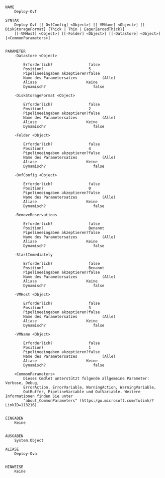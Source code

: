 ﻿```

NAME
    Deploy-Ovf
    
SYNTAX
    Deploy-Ovf [[-OvfConfig] <Object>] [[-VMName] <Object>] [[-DiskStorageFormat] {Thick | Thin | EagerZeroedThick}] 
    [[-VMHost] <Object>] [[-Folder] <Object>] [[-Datastore] <Object>]  [<CommonParameters>]
    
    
PARAMETER
    -Datastore <Object>
        
        Erforderlich?                false
        Position?                    5
        Pipelineeingaben akzeptieren?false
        Name des Parametersatzes           (Alle)
        Aliase                      Keine
        Dynamisch?                     false
        
    -DiskStorageFormat <Object>
        
        Erforderlich?                false
        Position?                    2
        Pipelineeingaben akzeptieren?false
        Name des Parametersatzes           (Alle)
        Aliase                      Keine
        Dynamisch?                     false
        
    -Folder <Object>
        
        Erforderlich?                false
        Position?                    4
        Pipelineeingaben akzeptieren?false
        Name des Parametersatzes           (Alle)
        Aliase                      Keine
        Dynamisch?                     false
        
    -OvfConfig <Object>
        
        Erforderlich?                false
        Position?                    0
        Pipelineeingaben akzeptieren?false
        Name des Parametersatzes           (Alle)
        Aliase                      Keine
        Dynamisch?                     false
        
    -RemoveReservations
        
        Erforderlich?                false
        Position?                    Benannt
        Pipelineeingaben akzeptieren?false
        Name des Parametersatzes           (Alle)
        Aliase                      Keine
        Dynamisch?                     false
        
    -StartImmediately
        
        Erforderlich?                false
        Position?                    Benannt
        Pipelineeingaben akzeptieren?false
        Name des Parametersatzes           (Alle)
        Aliase                      Keine
        Dynamisch?                     false
        
    -VMHost <Object>
        
        Erforderlich?                false
        Position?                    3
        Pipelineeingaben akzeptieren?false
        Name des Parametersatzes           (Alle)
        Aliase                      Keine
        Dynamisch?                     false
        
    -VMName <Object>
        
        Erforderlich?                false
        Position?                    1
        Pipelineeingaben akzeptieren?false
        Name des Parametersatzes           (Alle)
        Aliase                      Keine
        Dynamisch?                     false
        
    <CommonParameters>
        Dieses Cmdlet unterstützt folgende allgemeine Parameter: Verbose, Debug,
        ErrorAction, ErrorVariable, WarningAction, WarningVariable,
        OutBuffer, PipelineVariable und OutVariable. Weitere Informationen finden Sie unter 
        "about_CommonParameters" (https:/go.microsoft.com/fwlink/?LinkID=113216). 
    
    
EINGABEN
    Keine
    
    
AUSGABEN
    System.Object
    
ALIASE
    Deploy-Ova
    

HINWEISE
    Keine



```


